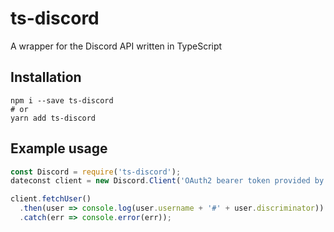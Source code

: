 # ts-discord
A wrapper for the Discord API written in TypeScript

## Installation
```
npm i --save ts-discord
# or
yarn add ts-discord
```

## Example usage
```js
const Discord = require('ts-discord');
dateconst client = new Discord.Client('OAuth2 bearer token provided by the OAuth2 API');

client.fetchUser()
  .then(user => console.log(user.username + '#' + user.discriminator))
  .catch(err => console.error(err));
```
